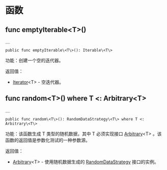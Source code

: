 
# 函数

## func emptyIterable\<T\>\(\)
    
    __
    
    public func emptyIterable\<T\>(): Iterable\<T\>
    
功能：创建一个空的迭代器。

返回值：

  * [Iterator](https://docs.cangjie-lang.cn/docs/1.0.1/libs/std/core/core_package_api/core_package_interfaces.html#interface-iterablee)\<T\> \- 空迭代器。

## func random\<T\>\(\) where T <: Arbitrary\<T\>
    
    __
    
    public func random\<T\>(): RandomDataStrategy\<T\> where T <: Arbitrary\<T\>
    
功能：该函数生成 T 类型的随机数据，其中 T 必须实现接口 [Arbitrary](https://docs.cangjie-lang.cn/docs/1.0.1/libs/std/unittest_prop_test/unittest_prop_test_package_api/unittest_prop_test_package_interfaces.html#interface-arbitrary)\<T\> 。该函数的返回值是参数化测试的一种参数源。

返回值：

  * [Arbitrary](https://docs.cangjie-lang.cn/docs/1.0.1/libs/std/unittest_prop_test/unittest_prop_test_package_api/unittest_prop_test_package_interfaces.html#interface-arbitrary)\<T\> \- 使用随机数据生成的 [RandomDataStrategy](https://docs.cangjie-lang.cn/docs/1.0.1/libs/std/unittest/unittest_package_api/unittest_package_classes.html#class-randomdatastrategyt) 接口的实例。